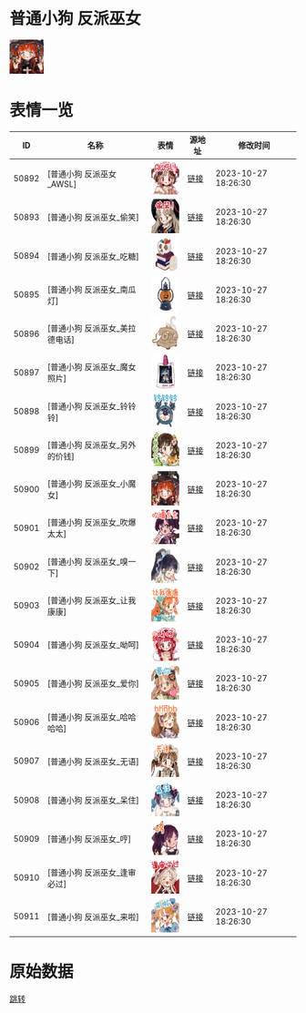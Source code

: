 # 普通小狗 反派巫女

<img src="./cover.png" height="60" alt="cover" />

# 表情一览

|ID|名称|表情|源地址|修改时间|
|----|----|----|----|----|
|50892|[普通小狗 反派巫女_AWSL]|<img src="./pic/050892_%5B普通小狗 反派巫女_AWSL%5D.png" height="60" alt="AWSL"/>|[链接](https://i0.hdslb.com/bfs/garb/89817404b94f6fa8ebdb24d4f09f36478f7a2a60.png)|2023-10-27 18:26:30|
|50893|[普通小狗 反派巫女_偷笑]|<img src="./pic/050893_%5B普通小狗 反派巫女_偷笑%5D.png" height="60" alt="偷笑"/>|[链接](https://i0.hdslb.com/bfs/garb/746a05fd234d227a32ffd5b7b330bfb8f8332796.png)|2023-10-27 18:26:30|
|50894|[普通小狗 反派巫女_吃糖]|<img src="./pic/050894_%5B普通小狗 反派巫女_吃糖%5D.png" height="60" alt="吃糖"/>|[链接](https://i0.hdslb.com/bfs/garb/17d68fe2876a99f3d8d4e8863dbd6c33875cec46.png)|2023-10-27 18:26:30|
|50895|[普通小狗 反派巫女_南瓜灯]|<img src="./pic/050895_%5B普通小狗 反派巫女_南瓜灯%5D.png" height="60" alt="南瓜灯"/>|[链接](https://i0.hdslb.com/bfs/garb/f0be81f501bd28eddc14af6a5231f2e28df9ee07.png)|2023-10-27 18:26:30|
|50896|[普通小狗 反派巫女_美拉德电话]|<img src="./pic/050896_%5B普通小狗 反派巫女_美拉德电话%5D.png" height="60" alt="美拉德电话"/>|[链接](https://i0.hdslb.com/bfs/garb/76761c088b7c10958a9bd8d87907da9ab0eedf8c.png)|2023-10-27 18:26:30|
|50897|[普通小狗 反派巫女_魔女照片]|<img src="./pic/050897_%5B普通小狗 反派巫女_魔女照片%5D.png" height="60" alt="魔女照片"/>|[链接](https://i0.hdslb.com/bfs/garb/b33741229ee2fa615e3b1c6f85c03ffacd9a3d69.png)|2023-10-27 18:26:30|
|50898|[普通小狗 反派巫女_铃铃铃]|<img src="./pic/050898_%5B普通小狗 反派巫女_铃铃铃%5D.png" height="60" alt="铃铃铃"/>|[链接](https://i0.hdslb.com/bfs/garb/e2db2b6fca36be9e5174a4e775ae53adefab6f82.png)|2023-10-27 18:26:30|
|50899|[普通小狗 反派巫女_另外的价钱]|<img src="./pic/050899_%5B普通小狗 反派巫女_另外的价钱%5D.png" height="60" alt="另外的价钱"/>|[链接](https://i0.hdslb.com/bfs/garb/92e2ff60095c0a6c854f02814610923fcdc4a4ff.png)|2023-10-27 18:26:30|
|50900|[普通小狗 反派巫女_小魔女]|<img src="./pic/050900_%5B普通小狗 反派巫女_小魔女%5D.png" height="60" alt="小魔女"/>|[链接](https://i0.hdslb.com/bfs/garb/1f9bd7bb9a73638002963df997e1ba1f3865998a.png)|2023-10-27 18:26:30|
|50901|[普通小狗 反派巫女_吹爆太太]|<img src="./pic/050901_%5B普通小狗 反派巫女_吹爆太太%5D.png" height="60" alt="吹爆太太"/>|[链接](https://i0.hdslb.com/bfs/garb/fc061e4855f0306010aa32f2a778b16b878f3695.png)|2023-10-27 18:26:30|
|50902|[普通小狗 反派巫女_嗅一下]|<img src="./pic/050902_%5B普通小狗 反派巫女_嗅一下%5D.png" height="60" alt="嗅一下"/>|[链接](https://i0.hdslb.com/bfs/garb/a0e91e939f5842beffcfcbe967790ecc7ea29f28.png)|2023-10-27 18:26:30|
|50903|[普通小狗 反派巫女_让我康康]|<img src="./pic/050903_%5B普通小狗 反派巫女_让我康康%5D.png" height="60" alt="让我康康"/>|[链接](https://i0.hdslb.com/bfs/garb/e75374545add123f8b091e13d47e93f1db75c415.png)|2023-10-27 18:26:30|
|50904|[普通小狗 反派巫女_呦呵]|<img src="./pic/050904_%5B普通小狗 反派巫女_呦呵%5D.png" height="60" alt="呦呵"/>|[链接](https://i0.hdslb.com/bfs/garb/0c622157ef8d108b716e1942ff3dd17e2a1a490c.png)|2023-10-27 18:26:30|
|50905|[普通小狗 反派巫女_爱你]|<img src="./pic/050905_%5B普通小狗 反派巫女_爱你%5D.png" height="60" alt="爱你"/>|[链接](https://i0.hdslb.com/bfs/garb/dc848ea83426840587c50b3e345f894316129179.png)|2023-10-27 18:26:30|
|50906|[普通小狗 反派巫女_哈哈哈哈]|<img src="./pic/050906_%5B普通小狗 反派巫女_哈哈哈哈%5D.png" height="60" alt="哈哈哈哈"/>|[链接](https://i0.hdslb.com/bfs/garb/ffd9d5bb850cc3b9ff9c76fbff53bd9be7b219da.png)|2023-10-27 18:26:30|
|50907|[普通小狗 反派巫女_无语]|<img src="./pic/050907_%5B普通小狗 反派巫女_无语%5D.png" height="60" alt="无语"/>|[链接](https://i0.hdslb.com/bfs/garb/5b2ba70771997adaa95bdfc45b950993b2a8694c.png)|2023-10-27 18:26:30|
|50908|[普通小狗 反派巫女_呆住]|<img src="./pic/050908_%5B普通小狗 反派巫女_呆住%5D.png" height="60" alt="呆住"/>|[链接](https://i0.hdslb.com/bfs/garb/5e3c153034cec942eb8ddcf234a7958fccddb7e7.png)|2023-10-27 18:26:30|
|50909|[普通小狗 反派巫女_哼]|<img src="./pic/050909_%5B普通小狗 反派巫女_哼%5D.png" height="60" alt="哼"/>|[链接](https://i0.hdslb.com/bfs/garb/f035a283bd822507b4b38d471a30a451871aa5a3.png)|2023-10-27 18:26:30|
|50910|[普通小狗 反派巫女_逢审必过]|<img src="./pic/050910_%5B普通小狗 反派巫女_逢审必过%5D.png" height="60" alt="逢审必过"/>|[链接](https://i0.hdslb.com/bfs/garb/fdbab2d9f67ef0e17181b6c9fd4e7240dba1709e.png)|2023-10-27 18:26:30|
|50911|[普通小狗 反派巫女_来啦]|<img src="./pic/050911_%5B普通小狗 反派巫女_来啦%5D.png" height="60" alt="来啦"/>|[链接](https://i0.hdslb.com/bfs/garb/349c720492f68032e17734c88f6651a046e52090.png)|2023-10-27 18:26:30|

# 原始数据

[跳转](./raw.json)

